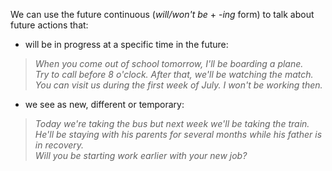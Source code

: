 We can use the future continuous (_will/won't be_ + -_ing_ form) to talk about future actions that: 

- will be in progress at a specific time in the future:

> _When you come out of school tomorrow, I'll be boarding a plane.  
> Try to call before 8 o'clock. After that, we'll be watching the match.  
> You can visit us during the first week of July. I won't be working then._

- we see as new, different or temporary:

> _Today we're taking the bus but next week we'll be taking the train.  
> He'll be staying with his parents for several months while his father is in recovery.  
> Will you be starting work earlier with your new job?_